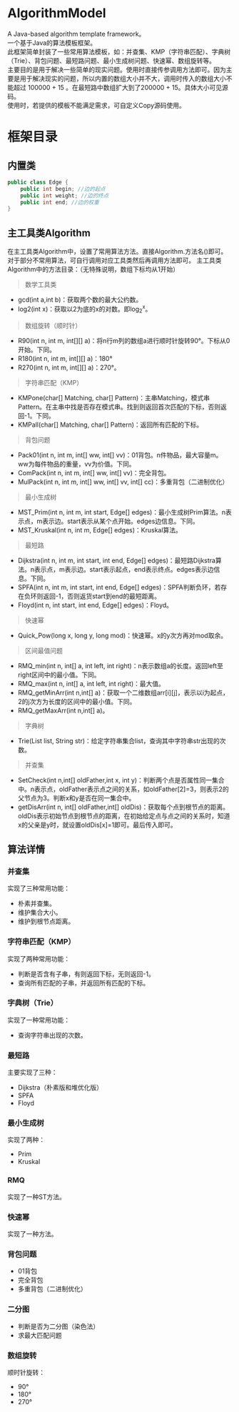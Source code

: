 # AlgorithmModel
A Java-based algorithm template framework。 <br>
一个基于Java的算法模板框架。<br>
此框架简单封装了一些常用算法模板，如：并查集、KMP（字符串匹配）、字典树（Trie）、背包问题、最短路问题、最小生成树问题、快速幂、数组旋转等。<br>
主要目的是用于解决一些简单的现实问题。使用时直接传参调用方法即可。因为主要是用于解决现实的问题，所以内置的数组大小并不大，调用时传入的数组大小不能超过 100000 + 15 。在最短路中数组扩大到了200000 + 15。具体大小可见源码。<br>
使用时，若提供的模板不能满足需求，可自定义Copy源码使用。

# 框架目录

## 内置类
```java
public class Edge {
    public int begin; //边的起点
    public int weight; //边的终点
    public int end; //边的权重
}

```

## 主工具类Algorithm
在主工具类Algorithm中，设置了常用算法方法。直接Algorithm.方法名()即可。对于部分不常用算法，可自行调用对应工具类然后再调用方法即可。
主工具类Algorithm中的方法目录：（无特殊说明，数组下标均从1开始）

> 数学工具类

- gcd(int a,int b)：获取两个数的最大公约数。
- log2(int x)：获取以2为底的x的对数。即log<sub>2</sub><sup>x</sup>。
  
> 数组旋转（顺时针）

- R90(int n, int m, int[][] a)：将n行m列的数组a进行顺时针旋转90°。下标从0开始。下同。
- R180(int n, int m, int[][] a)：180°
- R270(int n, int m, int[][] a)：270°。
  
> 字符串匹配（KMP）

- KMPone(char[] Matching, char[] Pattern)：主串Matching，模式串Pattern。在主串中找是否存在模式串。找到则返回首次匹配的下标，否则返回-1。下同。 
- KMPall(char[] Matching, char[] Pattern)：返回所有匹配的下标。

> 背包问题  

- Pack01(int n, int m, int[] ww, int[] vv)：01背包。n件物品，最大容量m。ww为每件物品的重量，vv为价值。下同。
- ComPack(int n, int m, int[] ww, int[] vv)：完全背包。
- MulPack(int n, int m, int[] ww, int[] vv, int[] cc)：多重背包（二进制优化）

>最小生成树

- MST_Prim(int n, int m, int start, Edge[] edges)：最小生成树Prim算法。n表示点，m表示边。start表示从某个点开始。edges边信息。下同。
- MST_Kruskal(int n, int m, Edge[] edges)：Kruskal算法。

> 最短路

- Dijkstra(int n, int m, int start, int end, Edge[] edges)：最短路Dijkstra算法。n表示点，m表示边。start表示起点，end表示终点。edges表示边信息。下同。
- SPFA(int n, int m, int start, int end, Edge[] edges)：SPFA判断负环，若存在负环则返回-1，否则返货start到end的最短距离。
- Floyd(int n, int start, int end, Edge[] edges)：Floyd。

> 快速幂

- Quick_Pow(long x, long y, long mod)：快速幂。x的y次方再对mod取余。

> 区间最值问题

- RMQ_min(int n, int[] a, int left, int right)：n表示数组a的长度。返回left至right区间中的最小值。下同。
- RMQ_max(int n, int[] a, int left, int right)：最大值。
- RMQ_getMinArr(int n,int[] a)：获取一个二维数组arr\[i\]\[j\]，表示以i为起点，2的j次方为长度的区间中的最小值。下同。
- RMQ_getMaxArr(int n,int[] a)。

> 字典树

- Trie(List<String> list, String str)：给定字符串集合list，查询其中字符串str出现的次数。

> 并查集

- SetCheck(int n,int[] oldFather,int x, int y)：判断两个点是否属性同一集合中。n表示点，oldFather表示点之间的关系，如oldFather\[2\]=3，则表示2的父节点为3。判断x和y是否在同一集合中。
- getDisArr(int n, int[] oldFather,int[] oldDis)：获取每个点到根节点的距离。oldDis表示初始节点到根节点的距离，在初始给定点与点之间的关系时，知道x的父亲是y时，就设置oldDis\[x\]=1即可。最后传入即可。




## 算法详情

### 并查集
实现了三种常用功能：
- 朴素并查集。
- 维护集合大小。
- 维护到根节点距离。

### 字符串匹配（KMP）
实现了两种常用功能：
- 判断是否含有子串，有则返回下标，无则返回-1。
- 查询所有匹配的子串，并返回所有匹配的下标。

### 字典树（Trie）
实现了一种常用功能：
- 查询字符串出现的次数。

### 最短路
主要实现了三种：
- Dijkstra（朴素版和堆优化版）
- SPFA
- Floyd

### 最小生成树
实现了两种：
- Prim
- Kruskal

### RMQ
实现了一种ST方法。

### 快速幂
实现了一种方法。

### 背包问题
- 01背包
- 完全背包
- 多重背包（二进制优化）

### 二分图
- 判断是否为二分图（染色法）
- 求最大匹配问题

### 数组旋转
顺时针旋转：
- 90°
- 180°
- 270°

